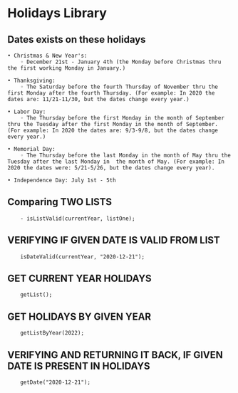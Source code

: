 # Holidays Library

## Dates exists on these holidays

    • Christmas & New Year's: 
        ◦ December 21st - January 4th (the Monday before Christmas thru the first working Monday in January.)

    • Thanksgiving: 
        ◦ The Saturday before the fourth Thursday of November thru the first Monday after the fourth Thursday. (For example: In 2020 the dates are: 11/21-11/30, but the dates change every year.)

    • Labor Day: 
        ◦ The Thursday before the first Monday in the month of September thru the Tuesday after the first Monday in the month of September. (For example: In 2020 the dates are: 9/3-9/8, but the dates change every year.)

    • Memorial Day: 
        ◦ The Thursday before the last Monday in the month of May thru the Tuesday after the last Monday in  the month of May. (For example: In 2020 the dates were: 5/21-5/26, but the dates change every year).

    • Independence Day: July 1st - 5th

   
   ## Comparing TWO LISTS
   
        - isListValid(currentYear, listOne);
   ## VERIFYING IF GIVEN DATE IS VALID FROM LIST
   
        isDateValid(currentYear, "2020-12-21");
   ## GET CURRENT YEAR HOLIDAYS
   
        getList();
   ## GET HOLIDAYS BY GIVEN YEAR
   
        getListByYear(2022);
   ## VERIFYING AND RETURNING IT BACK, IF GIVEN DATE IS PRESENT IN HOLIDAYS
   
        getDate("2020-12-21");
